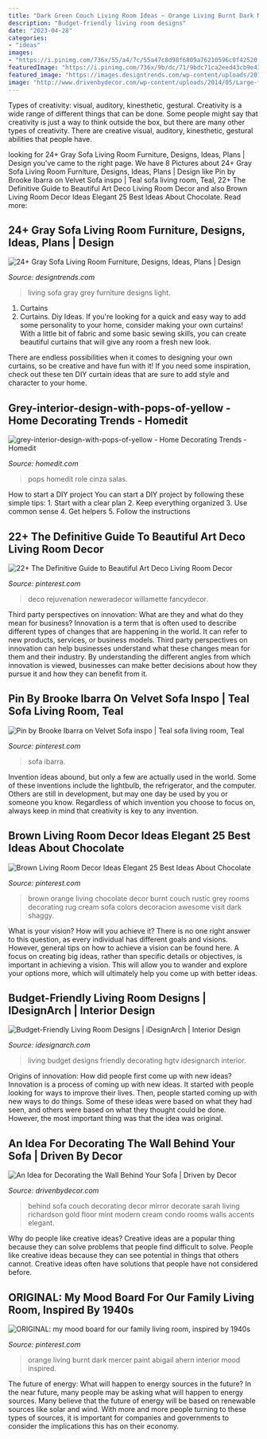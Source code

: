 ```yaml
---
title: "Dark Green Couch Living Room Ideas ~ Orange Living Burnt Dark Mercer Paint Abigail Ahern Interior Mood Inspired"
description: "Budget-friendly living room designs"
date: "2023-04-28"
categories:
- "ideas"
images:
- "https://i.pinimg.com/736x/55/a4/7c/55a47c8d98f6809a76210596c0f42520.jpg"
featuredImage: "https://i.pinimg.com/736x/9b/dc/71/9bdc71ca2eed43cb9e4344f22527e2df.jpg"
featured_image: "https://images.designtrends.com/wp-content/uploads/2016/03/03055145/Beautiful-Living-Room-With-Grey-Sofa.jpeg"
image: "http://www.drivenbydecor.com/wp-content/uploads/2014/05/Large-floor-mirror-behind-sofa-couch.jpg"
---
```



Types of creativity: visual, auditory, kinesthetic, gestural.
Creativity is a wide range of different things that can be done. Some people might say that creativity is just a way to think outside the box, but there are many other types of creativity. There are creative visual, auditory, kinesthetic, gestural abilities that people have.

	

		
looking for 24+ Gray Sofa Living Room Furniture, Designs, Ideas, Plans | Design you've came to the right page. We have 8 Pictures about 24+ Gray Sofa Living Room Furniture, Designs, Ideas, Plans | Design like Pin by Brooke Ibarra on Velvet Sofa inspo | Teal sofa living room, Teal, 22+ The Definitive Guide to Beautiful Art Deco Living Room Decor and also Brown Living Room Decor Ideas Elegant 25 Best Ideas About Chocolate. Read more:
		
    
## 24+ Gray Sofa Living Room Furniture, Designs, Ideas, Plans | Design

<img loading=lazy src="https://images.designtrends.com/wp-content/uploads/2016/03/03055145/Beautiful-Living-Room-With-Grey-Sofa.jpeg" onerror="this.onerror=null;this.src='https://tse1.mm.bing.net/th?id=OIP.T0N_Z2WdFBipD-4tLTjaggHaLH&amp;pid=15.1';" alt="24+ Gray Sofa Living Room Furniture, Designs, Ideas, Plans | Design">

_Source: designtrends.com_

>living sofa gray grey furniture designs light. 

	

1. Curtains
1. Curtains. Diy Ideas.
If you're looking for a quick and easy way to add some personality to your home, consider making your own curtains! With a little bit of fabric and some basic sewing skills, you can create beautiful curtains that will give any room a fresh new look.

There are endless possibilities when it comes to designing your own curtains, so be creative and have fun with it! If you need some inspiration, check out these ten DIY curtain ideas that are sure to add style and character to your home.

    
## Grey-interior-design-with-pops-of-yellow - Home Decorating Trends - Homedit

<img loading=lazy src="http://cdn.homedit.com/wp-content/uploads/2012/01/grey-interior-design-with-pops-of-yellow-659x1024.jpg" onerror="this.onerror=null;this.src='https://tse1.mm.bing.net/th?id=OIP.xiOxhCzT1JpTkgvXNntCbwHaLg&amp;pid=15.1';" alt="grey-interior-design-with-pops-of-yellow - Home Decorating Trends - Homedit">

_Source: homedit.com_

>pops homedit role cinza salas. 

	

How to start a DIY project
You can start a DIY project by following these simple tips: 1. Start with a clear plan 2. Keep everything organized 3. Use common sense 4. Get helpers 5. Follow the instructions 
    
## 22+ The Definitive Guide To Beautiful Art Deco Living Room Decor

<img loading=lazy src="https://i.pinimg.com/736x/9b/dc/71/9bdc71ca2eed43cb9e4344f22527e2df.jpg" onerror="this.onerror=null;this.src='https://tse1.mm.bing.net/th?id=OIP.fodlCDWhurUWaKxX_uq2kAHaH1&amp;pid=15.1';" alt="22+ The Definitive Guide to Beautiful Art Deco Living Room Decor">

_Source: pinterest.com_

>deco rejuvenation neweradecor willamette fancydecor. 

	

Third party perspectives on innovation: What are they and what do they mean for business?
Innovation is a term that is often used to describe different types of changes that are happening in the world. It can refer to new products, services, or business models. Third party perspectives on innovation can help businesses understand what these changes mean for them and their industry. By understanding the different angles from which innovation is viewed, businesses can make better decisions about how they pursue it and how they can benefit from it.

    
## Pin By Brooke Ibarra On Velvet Sofa Inspo | Teal Sofa Living Room, Teal

<img loading=lazy src="https://i.pinimg.com/736x/7a/b1/10/7ab110977cb754ad26926b60c1ba170e.jpg" onerror="this.onerror=null;this.src='https://tse4.mm.bing.net/th?id=OIP.ARgjpM3EbAct_dNSUjES1gHaJN&amp;pid=15.1';" alt="Pin by Brooke Ibarra on Velvet Sofa inspo | Teal sofa living room, Teal">

_Source: pinterest.com_

>sofa ibarra. 

	

Invention ideas abound, but only a few are actually used in the world. Some of these inventions include the lightbulb, the refrigerator, and the computer. Others are still in development, but may one day be used by you or someone you know. Regardless of which invention you choose to focus on, always keep in mind that creativity is key to any invention.

    
## Brown Living Room Decor Ideas Elegant 25 Best Ideas About Chocolate

<img loading=lazy src="https://i.pinimg.com/736x/55/a4/7c/55a47c8d98f6809a76210596c0f42520.jpg" onerror="this.onerror=null;this.src='https://tse4.mm.bing.net/th?id=OIP.Ssk1yUjB7V83L8eBA1yeygHaMM&amp;pid=15.1';" alt="Brown Living Room Decor Ideas Elegant 25 Best Ideas About Chocolate">

_Source: pinterest.com_

>brown orange living chocolate decor burnt couch rustic grey rooms decorating rug cream sofa colors decoracion awesome visit dark shaggy. 

	

What is your vision? How will you achieve it?
There is no one right answer to this question, as every individual has different goals and visions. However, general tips on how to achieve a vision can be found here. A focus on creating big ideas, rather than specific details or objectives, is important in achieving a vision. This will allow you to wander and explore your options more, which will ultimately help you come up with better ideas.

    
## Budget-Friendly Living Room Designs | IDesignArch | Interior Design

<img loading=lazy src="https://www.idesignarch.com/wp-content/uploads/Budget-Friendly-Living-Room-Design_8.jpg" onerror="this.onerror=null;this.src='https://tse2.mm.bing.net/th?id=OIP.mXuch1DOoqxxc919rOS29QHaJ3&amp;pid=15.1';" alt="Budget-Friendly Living Room Designs | iDesignArch | Interior Design">

_Source: idesignarch.com_

>living budget designs friendly decorating hgtv idesignarch interior. 

	

Origins of innovation: How did people first come up with new ideas?
Innovation is a process of coming up with new ideas. It started with people looking for ways to improve their lives. Then, people started coming up with new ways to do things. Some of these ideas were based on what they had seen, and others were based on what they thought could be done. However, the most important thing was that the idea was original.

    
## An Idea For Decorating The Wall Behind Your Sofa | Driven By Decor

<img loading=lazy src="http://www.drivenbydecor.com/wp-content/uploads/2014/05/Large-floor-mirror-behind-sofa-couch.jpg" onerror="this.onerror=null;this.src='https://tse3.mm.bing.net/th?id=OIP.MB0cloEJaU0x5vEs8zaCGAHaLK&amp;pid=15.1';" alt="An Idea for Decorating the Wall Behind Your Sofa | Driven by Decor">

_Source: drivenbydecor.com_

>behind sofa couch decorating decor mirror decorate sarah living richardson gold floor mint modern cream condo rooms walls accents elegant. 

	

Why do people like creative ideas?
Creative ideas are a popular thing because they can solve problems that people find difficult to solve. People like creative ideas because they can see potential in things that others cannot. Creative ideas often have solutions that people have not considered before.

    
## ORIGINAL: My Mood Board For Our Family Living Room, Inspired By 1940s

<img loading=lazy src="https://i.pinimg.com/736x/57/c8/4f/57c84f533c329cfdbab9e39c419e4f39--abigail-ahern-burnt-orange.jpg" onerror="this.onerror=null;this.src='https://tse2.mm.bing.net/th?id=OIP.MHHMjFH65TTxt6097GCDrgHaJx&amp;pid=15.1';" alt="ORIGINAL: my mood board for our family living room, inspired by 1940s">

_Source: pinterest.com_

>orange living burnt dark mercer paint abigail ahern interior mood inspired. 

	

The future of energy: What will happen to energy sources in the future?
In the near future, many people may be asking what will happen to energy sources. Many believe that the future of energy will be based on renewable sources like solar and wind. With more and more people turning to these types of sources, it is important for companies and governments to consider the implications this has on their economy.

